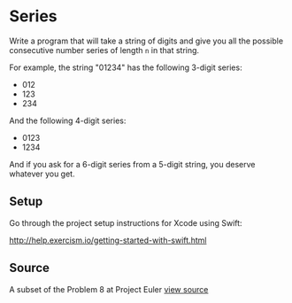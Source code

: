 # Series

Write a program that will take a string of digits and give you all the possible consecutive number series of length `n` in that string.

For example, the string "01234" has the following 3-digit series:

- 012
- 123
- 234

And the following 4-digit series:

- 0123
- 1234

And if you ask for a 6-digit series from a 5-digit string, you deserve
whatever you get.

## Setup

Go through the project setup instructions for Xcode using Swift:

http://help.exercism.io/getting-started-with-swift.html


## Source

A subset of the Problem 8 at Project Euler [view source](http://projecteuler.net/problem=8)
